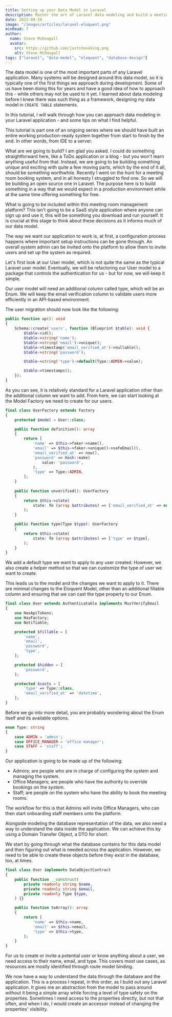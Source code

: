 ```yaml
---
title: Setting up your Data Model in Laravel
description: Master the art of Laravel data modeling and build a meeting room booking system with this comprehensive tutorial.
date: 2022-09-20
image: "/images/articles/laravel-eloquent.png"
minRead: 7
author:
  name: Steve McDougall
  avatar:
    src: https://github.com/juststeveking.png
    alt: Steve McDougall
tags: ["laravel", "data-model", "eloquent", "database-design"]
---
```


The data model is one of the most important parts of any Laravel application. Many systems will be designed around this data model, so it is typically one of the first things we approach during development. Some of us have been doing this for years and have a good idea of how to approach this - while others may not be used to it yet. I learned about data modeling before I knew there was such thing as a framework, designing my data model in `CREATE TABLE` statements.

In this tutorial, I will walk through how you can approach data modeling in your Laravel application - and some tips on what I find helpful.

This tutorial is part one of an ongoing series where we should have built an entire working production-ready system together from start to finish by the end. In other words, from IDE to a server.

What are we going to build? I am glad you asked. I could do something straightforward here, like a ToDo application or a blog - but you won't learn anything useful from that. Instead, we are going to be building something unique and exciting with quite a few moving parts, which by the end of it all, should be something worthwhile. Recently I went on the hunt for a meeting room booking system, and in all honesty I struggled to find one. So we will be building an open source one in Laravel. The purpose here is to build something in a way that we would expect in a production environment while at the same time offering something for free.

What is going to be included within this meeting room management platform? This isn't going to be a SaaS style application where anyone can sign up and use it, this will be something you download and run yourself. It is crucial at this stage to think about these decisions as it informs much of our data model. 

The way we want our application to work is, at first, a configuration process happens where important setup instructions can be gone through. An overall system admin can be invited onto the platform to allow them to invite users and set up the system as required.

Let's first look at our User model, which is not quite the same as the typical Laravel user model. Eventually, we will be refactoring our User model to a package that controls the authentication for us - but for now, we will keep it simple.

Our user model will need an additional column called type, which will be an Enum. We will keep the email verification column to validate users more efficiently in an API-based environment.

The user migration should now look like the following:

```php
public function up(): void
{
    Schema::create('users', function (Blueprint $table): void {
        $table->id();
        $table->string('name');
        $table->string('email')->unique();
        $table->timestamp('email_verified_at')->nullable();
        $table->string('password');

        $table->string('type')->default(Type::ADMIN->value);

        $table->timestamps();
    });
}
```

As you can see, it is relatively standard for a Laravel application other than the additional column we want to add. From here, we can start looking at the Model Factory we need to create for our users.

```php
final class UserFactory extends Factory
{
    protected $model = User::class;

    public function definition(): array
    {
        return [
            'name' => $this->faker->name(),
            'email' => $this->faker->unique()->safeEmail(),
            'email_verified_at' => now(),
            'password' => Hash::make(
                value: 'password',
            ),
            'type' => Type::ADMIN,
        ];
    }
    
    public function unverified(): UserFactory
    {
        return $this->state(
            state: fn (array $attributes) => ['email_verified_at' => null],
        );
    }

    public function type(Type $type): UserFactory
    {
        return $this->state(
            state: fn (array $attributes) => ['type' => $type],
        );
    }
}
```

We add a default type we want to apply to any user created. However, we also create a helper method so that we can customize the type of user we want to create.

This leads us to the model and the changes we want to apply to it. There are minimal changes to the Eloquent Model, other than an additional fillable column and ensuring that we can cast the type property to our Enum.

```php
final class User extends Authenticatable implements MustVerifyEmail
{
    use HasApiTokens;
    use HasFactory;
    use Notifiable;

    protected $fillable = [
        'name',
        'email',
        'password',
        'type',
    ];

    protected $hidden = [
        'password',
    ];

    protected $casts = [
        'type' => Type::class,
        'email_verified_at' => 'datetime',
    ];
}
```
Before we go into more detail, you are probably wondering about the Enum itself and its available options.

```php
enum Type: string
{
    case ADMIN = 'admin';
    case OFFICE_MANAGER = 'office manager';
    case STAFF = 'staff';
}
```

Our application is going to be made up of the following:

- Admins; are people who are in charge of configuring the system and managing the system.
- Office Managers; are people who have the authority to override bookings on the system.
- Staff; are people on the system who have the ability to book the meeting rooms.

The workflow for this is that Admins will invite Office Managers, who can then start onboarding staff members onto the platform.

Alongside modeling the database representation of the data, we also need a way to understand the data inside the application. We can achieve this by using a Domain Transfer Object, a DTO for short.

We start by going through what the database contains for this data model and then figuring out what is needed across the application. However, we need to be able to create these objects before they exist in the database, too, at times.

```php
final class User implements DataObjectContract
{
    public function __construct(
        private readonly string $name,
        private readonly string $email,
        private readonly Type $type,
    ) {}

    public function toArray(): array
    {
        return [
            'name' => $this->name,
            'email' => $this->email,
            'type' => $this->type,
        ];
    }
}
```

For us to create or invite a potential user or know anything about a user, we need access to their name, email, and type. This covers most use cases, as resources are mostly identified through route model binding.

We now have a way to understand the data through the database and the application. This is a process I repeat, in this order, as I build out any Laravel application. It gives me an abstraction from the model to pass around without it being a simple array while forcing a level of type safety on the properties. Sometimes I need access to the properties directly, but not that often, and when I do, I would create an accessor instead of changing the properties' visibility.
